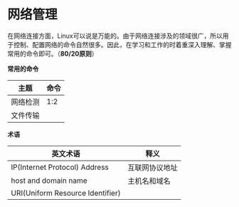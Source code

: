 # 网络管理

在网络连接方面，Linux可以说是万能的。由于网络连接涉及的领域很广，所以用于控制、配置网络的命令自然很多。因此，在学习和工作的时着重深入理解、掌握常用的命令即可。（**80/20原则**）

**常用的命令**

| 主题 | 命令 |
| -- | -- |
| 网络检测 | 1:2 |
| 文件传输 | |

**术语**

| 英文术语 | 释义 |
| -- | -- |
| IP(Internet Protocol) Address | 互联网协议地址 |
| host and domain name| 主机名和域名 |
| URI(Uniform Resource Identifier)||

